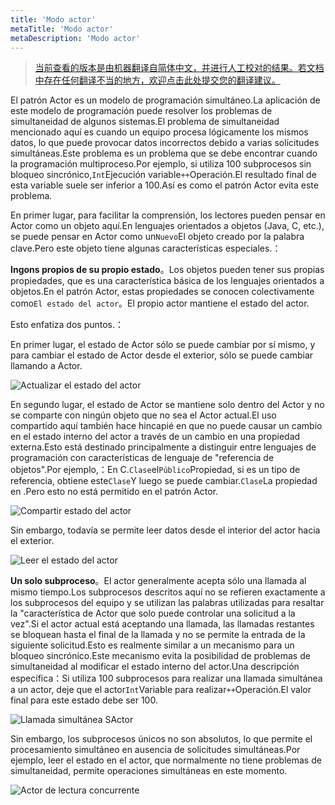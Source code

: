 ```yaml
---
title: 'Modo actor'
metaTitle: 'Modo actor'
metaDescription: 'Modo actor'
---
```


> [当前查看的版本是由机器翻译自简体中文，并进行人工校对的结果。若文档中存在任何翻译不当的地方，欢迎点击此处提交您的翻译建议。](https://crwd.in/newbeclaptrap)

El patrón Actor es un modelo de programación simultáneo.La aplicación de este modelo de programación puede resolver los problemas de simultaneidad de algunos sistemas.El problema de simultaneidad mencionado aquí es cuando un equipo procesa lógicamente los mismos datos, lo que puede provocar datos incorrectos debido a varias solicitudes simultáneas.Este problema es un problema que se debe encontrar cuando la programación multiproceso.Por ejemplo, si utiliza 100 subprocesos sin bloqueo sincrónico,`Int`Ejecución variable`++`Operación.El resultado final de esta variable suele ser inferior a 100.Así es como el patrón Actor evita este problema.

En primer lugar, para facilitar la comprensión, los lectores pueden pensar en Actor como un objeto aquí.En lenguajes orientados a objetos (Java, C, etc.), se puede pensar en Actor como un`Nuevo`El objeto creado por la palabra clave.Pero este objeto tiene algunas características especiales.：

**Ingons propios de su propio estado**。Los objetos pueden tener sus propias propiedades, que es una característica básica de los lenguajes orientados a objetos.En el patrón Actor, estas propiedades se conocen colectivamente como`El estado del actor`。El propio actor mantiene el estado del actor.

Esto enfatiza dos puntos.：

En primer lugar, el estado de Actor sólo se puede cambiar por sí mismo, y para cambiar el estado de Actor desde el exterior, sólo se puede cambiar llamando a Actor.

![Actualizar el estado del actor](/images/20190226-001.gif)

En segundo lugar, el estado de Actor se mantiene solo dentro del Actor y no se comparte con ningún objeto que no sea el Actor actual.El uso compartido aquí también hace hincapié en que no puede causar un cambio en el estado interno del actor a través de un cambio en una propiedad externa.Esto está destinado principalmente a distinguir entre lenguajes de programación con características de lenguaje de "referencia de objetos".Por ejemplo,：En C.`Clase`el`Público`Propiedad, si es un tipo de referencia, obtiene este`Clase`Y luego se puede cambiar.`Clase`La propiedad en .Pero esto no está permitido en el patrón Actor.

![Compartir estado del actor](/images/20190226-003.gif)

Sin embargo, todavía se permite leer datos desde el interior del actor hacia el exterior.

![Leer el estado del actor](/images/20190226-002.gif)

**Un solo subproceso**。El actor generalmente acepta sólo una llamada al mismo tiempo.Los subprocesos descritos aquí no se refieren exactamente a los subprocesos del equipo y se utilizan las palabras utilizadas para resaltar la "característica de Actor que solo puede controlar una solicitud a la vez".Si el actor actual está aceptando una llamada, las llamadas restantes se bloquean hasta el final de la llamada y no se permite la entrada de la siguiente solicitud.Esto es realmente similar a un mecanismo para un bloqueo sincrónico.Este mecanismo evita la posibilidad de problemas de simultaneidad al modificar el estado interno del actor.Una descripción específica：Si utiliza 100 subprocesos para realizar una llamada simultánea a un actor, deje que el actor`Int`Variable para realizar`++`Operación.El valor final para este estado debe ser 100.

![Llamada simultánea SActor](/images/20190226-004.gif)

Sin embargo, los subprocesos únicos no son absolutos, lo que permite el procesamiento simultáneo en ausencia de solicitudes simultáneas.Por ejemplo, leer el estado en el actor, que normalmente no tiene problemas de simultaneidad, permite operaciones simultáneas en este momento.

![Actor de lectura concurrente](/images/20190226-005.gif)
